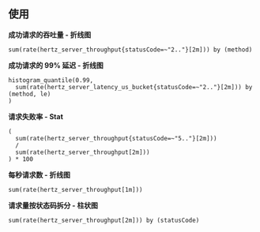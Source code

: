 ## 使用

**成功请求的吞吐量 - 折线图**
```
sum(rate(hertz_server_throughput{statusCode=~"2.."}[2m])) by (method)
```

**成功请求的 99% 延迟 - 折线图**
```
histogram_quantile(0.99,
  sum(rate(hertz_server_latency_us_bucket{statusCode=~"2.."}[2m])) by (method, le)
)
```

**请求失败率 - Stat**
```
(
  sum(rate(hertz_server_throughput{statusCode=~"5.."}[2m])) 
  /
  sum(rate(hertz_server_throughput[2m]))
) * 100
```

**每秒请求数 - 折线图**
```
sum(rate(hertz_server_throughput[1m]))
```

**请求量按状态码拆分 - 柱状图**
```
sum(rate(hertz_server_throughput[2m])) by (statusCode)
```
